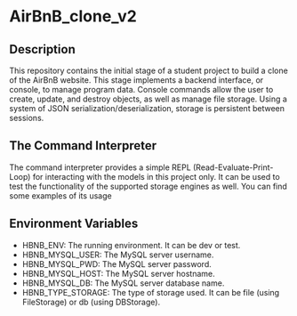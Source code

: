 # AirBnB_clone_v2

## Description
This repository contains the initial stage of a student project to build a clone of the AirBnB website. This stage implements a backend interface, or console, to manage program data. Console commands allow the user to create, update, and destroy objects, as well as manage file storage. Using a system of JSON serialization/deserialization, storage is persistent between sessions.

## The Command Interpreter
The command interpreter provides a simple REPL (Read-Evaluate-Print-Loop) for interacting with the models in this project only. It can be used to test the functionality of the supported storage engines as well. You can find some examples of its usage

## Environment Variables
* HBNB_ENV: The running environment. It can be dev or test.
* HBNB_MYSQL_USER: The MySQL server username.
* HBNB_MYSQL_PWD: The MySQL server password.
* HBNB_MYSQL_HOST: The MySQL server hostname.
* HBNB_MYSQL_DB: The MySQL server database name.
* HBNB_TYPE_STORAGE: The type of storage used. It can be file (using FileStorage) or db (using DBStorage).
